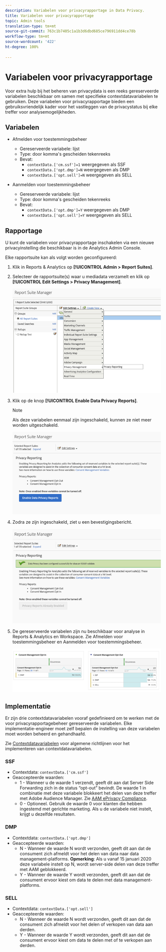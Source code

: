 ```yaml
---
description: Variabelen voor privacyrapportage in Data Privacy.
title: Variabelen voor privacyrapportage
topic: Admin tools
translation-type: tm+mt
source-git-commit: 763c1b7405c1a1b3d6dbd685ce796911dd4ce78b
workflow-type: tm+mt
source-wordcount: '422'
ht-degree: 100%

---
```



# Variabelen voor privacyrapportage

Voor extra hulp bij het beheren van privacydata is een reeks gereserveerde variabelen beschikbaar om samen met specifieke contextdatavariabelen te gebruiken.
Deze variabelen voor privacyrapportage bieden een gebruiksvriendelijk kader voor het vastleggen van de privacystatus bij elke treffer voor analysemogelijkheden.

## Variabelen

* Afmelden voor toestemmingsbeheer
   * Gereserveerde variabele: lijst
   * Type: door komma&#39;s gescheiden tekenreeks
   * Bevat:
      * `contextData.['cm.ssf']=1` weergegeven als SSF
      * `contextData.['opt.dmp']=N` weergegeven als DMP
      * `contextData.['opt.sell']=N` weergegeven als SELL

* Aanmelden voor toestemmingsbeheer
   * Gereserveerde variabele: lijst
   * Type: door komma&#39;s gescheiden tekenreeks
   * Bevat:
      * `contextData.['opt.dmp']=Y` weergegeven als DMP
      * `contextData.['opt.sell']=Y` weergegeven als SELL

## Rapportage

U kunt de variabelen voor privacyrapportage inschakelen via een nieuwe privacyinstelling die beschikbaar is in de Analytics Admin Console.

Elke rapportsuite kan als volgt worden geconfigureerd:
1. Klik in Reports &amp; Analytics op **[!UICONTROL Admin > Report Suites]**.
1. Selecteer de rapportsuite(s) waar u mediadata verzamelt en klik op **[!UICONTROL Edit Settings > Privacy Management]**.

   ![](assets/rsm-privacy-select.png)

1. Klik op de knop **[!UICONTROL Enable Data Privacy Reports]**.

   >[!NOTE]
   >
   >Als deze variabelen eenmaal zijn ingeschakeld, kunnen ze niet meer worden uitgeschakeld.

   ![](assets/rsm-privacy-enable.png)

1. Zodra ze zijn ingeschakeld, ziet u een bevestigingsbericht.

   ![](assets/rsm-privacy-config.png)

1. De gereserveerde variabelen zijn nu beschikbaar voor analyse in Reports &amp; Analytics en Workspace. Zie Afmelden voor toestemmingsbeheer en Aanmelden voor toestemmingsbeheer.

   ![](assets/consent-management.png)

## Implementatie

Er zijn drie contextdatavariabelen vooraf gedefinieerd om te werken met de voor privacyrapportagebeheer gereserveerde variabelen.  Elke implementatie-engineer moet zelf bepalen de instelling van deze variabelen moet worden beheerd en gehandhaafd.

Zie [Contextdatavariabelen](https://docs.adobe.com/help/en/analytics/implementation/javascript-implementation/variables-analytics-reporting/context-data-variables.html) voor algemene richtlijnen voor het implementeren van contextdatavariabelen.

### SSF

* Contextdata: `contextData.['cm.ssf']`
* Geaccepteerde waarden:
   * 1 - Wanneer u de waarde 1 verzendt, geeft dit aan dat Server Side Forwarding zich in de status “opt-out” bevindt. De waarde 1 in combinatie met deze variabele blokkeert het delen van deze treffer met Adobe Audience Manager. Zie [AAM ePrivacy Compliance](https://docs.adobe.com/help/en/analytics/integration/audience-analytics/audience-analytics-workflow/ssf-gdpr.html).
   * 0 - Optioneel. Gebruik de waarde 0 voor klanten die hebben ingestemd met gerichte marketing. Als u de variabele niet instelt, krijgt u dezelfde resultaten.

### DMP

* Contextdata: `contextData.['opt.dmp']`
* Geaccepteerde waarden:
   * N - Wanneer de waarde N wordt verzonden, geeft dit aan dat de consument zich afmeldt voor het delen van data naar data management-platforms.  **Opmerking**: Als u vanaf 15 januari 2020 deze variabele instelt op N, wordt server-side delen van deze treffer met AAM geblokkeerd.
   * Y - Wanneer de waarde Y wordt verzonden, geeft dit aan dat de consument ervoor kiest om data te delen met data management-platforms.

### SELL

* Contextdata: `contextData.['opt.sell']`
* Geaccepteerde waarden:
   * N - Wanneer de waarde N wordt verzonden, geeft dit aan dat de consument zich afmeldt voor het delen of verkopen van data aan derden.
   * Y - Wanneer de waarde Y wordt verzonden, geeft dit aan dat de consument ervoor kiest om data te delen met of te verkopen aan derden.

